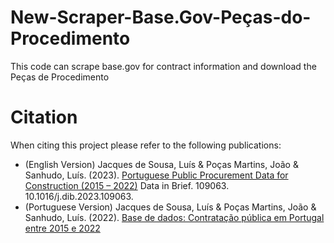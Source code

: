 # New-Scraper-Base.Gov-Peças-do-Procedimento
This code can scrape base.gov for contract information and download the Peças de Procedimento
# Citation
When citing this project please refer to the following publications:
- (English Version) Jacques de Sousa, Luís & Poças Martins, João & Sanhudo, Luís. (2023). [Portuguese Public Procurement Data for Construction (2015 – 2022)](https://www.sciencedirect.com/science/article/pii/S2352340923001816?via%3Dihub) Data in Brief. 109063. 10.1016/j.dib.2023.109063. 
- (Portuguese Version) Jacques de Sousa, Luís & Poças Martins, João & Sanhudo, Luís. (2022). [Base de dados: Contratação pública em Portugal entre 2015 e 2022](https://www.researchgate.net/publication/366086362_Base_de_dados_Contratacao_publica_em_Portugal_entre_2015_e_2022)


